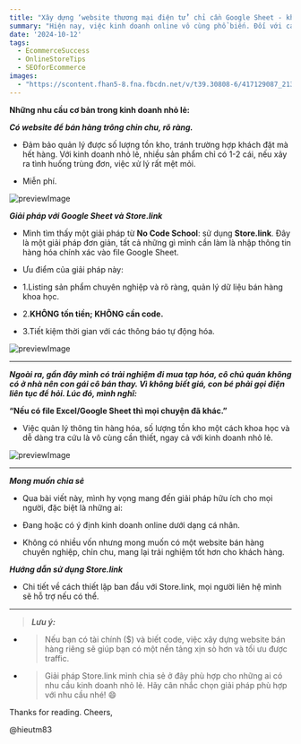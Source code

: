 ```yaml
---
title: "Xây dựng ‘website thương mại điện tử’ chỉ cần Google Sheet - không cần code!"
summary: "Hiện nay, việc kinh doanh online vô cùng phổ biến. Đối với các nhãn hàng lớn hay doanh nghiệp 'giàu có' (có tài chính và nguồn vốn), việc đầu tư vào các sàn TMĐT hay website xịn sò cho kinh doanh có lẽ là chuyện không cần bàn cãi. Tuy nhiên, đối với cá nhân kinh doanh nhỏ lẻ hay trên social media như Facebook, Instagram, việc kinh doanh không mất phí trên sàn TMĐT có một số hạn chế nhất định, đặc biệt trong việc quản lý dữ liệu tồn kho. Điển hình là các shop second-hand với số lượng mặt hàng ít."
date: '2024-10-12'
tags:
  - EcommerceSuccess
  - OnlineStoreTips
  - SEOforEcommerce
images:
  - "https://scontent.fhan5-8.fna.fbcdn.net/v/t39.30808-6/417129087_2139482649734460_5918909140515587364_n.jpg?_nc_cat=108&ccb=1-7&_nc_sid=aa7b47&_nc_eui2=AeGcBLnKQVZ_UtjFDeEPKr_6DrUkuZXTesEOtSS5ldN6wSv_meZdkpMQcut6UaU8mEaPa5UwkB8fkmbQ1ABFZTpt&_nc_ohc=-HOlF91u2FQQ7kNvgHE49yO&_nc_zt=23&_nc_ht=scontent.fhan5-8.fna&_nc_gid=ANa2mZ2WXJgdv2ZnIHQaa_i&oh=00_AYAgsj1-VVO9ZLhD1riCmEUKsuN_XFa5x7gFimvI9JGfqA&oe=6768105D"
---
```


**Những nhu cầu cơ bản trong kinh doanh nhỏ lẻ:**

***Có website để bán hàng trông chỉn chu, rõ ràng.***

  * Đảm bảo quản lý được số lượng tồn kho, tránh trường hợp khách đặt mà hết hàng. Với kinh doanh nhỏ lẻ, nhiều sản phẩm chỉ có 1-2 cái, nếu xảy ra tình huống trùng đơn, việc xử lý rất mệt mỏi.

  * Miễn phí.


![previewImage](https://scontent.fhan5-9.fna.fbcdn.net/v/t39.30808-6/415920573_2139483316401060_3138373891867646149_n.jpg?_nc_cat=110&ccb=1-7&_nc_sid=aa7b47&_nc_eui2=AeFSnjGMrsS5lO1qmD34foNhJ5xwo8kxRkwnnHCjyTFGTHBj8x7_CFBYSXat9_7YMkXRpdL86Gvo9O3Pk8Daknm5&_nc_ohc=-QWY2mhMZzMQ7kNvgEQBEn6&_nc_zt=23&_nc_ht=scontent.fhan5-9.fna&_nc_gid=AhzugaUb-61regRAVdxY6b_&oh=00_AYDEm8Vrxt6Ii2fGYW6ScJK9NvXhHMbSvhxs_eqrew4xNQ&oe=6767FF5C "Result")


***Giải pháp với Google Sheet và Store.link***


 * Mình tìm thấy một giải pháp từ **No Code School**: sử dụng **Store.link**. Đây là một giải pháp đơn giản, tất cả những gì mình cần làm là nhập thông tin hàng hóa chính xác vào file Google Sheet.

 * Ưu điểm của giải pháp này:

 * 1.Listing sản phẩm chuyên nghiệp và rõ ràng, quản lý dữ liệu bán hàng khoa học.

 * 2.**KHÔNG tốn tiền; KHÔNG cần code.**

 * 3.Tiết kiệm thời gian với các thông báo tự động hóa.


![previewImage](https://i.imgur.com/MV3EHyp.jpeg "Result")


---


***Ngoài ra, gần đây mình có trải nghiệm đi mua tạp hóa, cô chủ quán không có ở nhà nên con gái cô bán thay. Vì không biết giá, con bé phải gọi điện liên tục để hỏi. Lúc đó, mình nghĩ:***


**“Nếu có file Excel/Google Sheet thì mọi chuyện đã khác.”**

  * Việc quản lý thông tin hàng hóa, số lượng tồn kho một cách khoa học và dễ dàng tra cứu là vô cùng cần thiết, ngay cả với kinh doanh nhỏ lẻ.


![previewImage](https://i.imgur.com/7Wq18sv.jpeg "Result")


---


***Mong muốn chia sẻ***


  * Qua bài viết này, mình hy vọng mang đến giải pháp hữu ích cho mọi người, đặc biệt là những ai:

  * Đang hoặc có ý định kinh doanh online dưới dạng cá nhân.

  * Không có nhiều vốn nhưng mong muốn có một website bán hàng chuyên nghiệp, chỉn chu, mang lại trải nghiệm tốt hơn cho khách hàng.


***Hướng dẫn sử dụng Store.link***


  * Chi tiết về cách thiết lập ban đầu với Store.link, mọi người liên hệ mình sẽ hỗ trợ nếu có thể.


---


>  ***Lưu ý:***
  
   * > Nếu bạn có tài chính ($) và biết code, việc xây dựng website bán hàng riêng sẽ giúp bạn có một nền tảng xịn sò hơn và tối ưu được traffic.
  
   * > Giải pháp Store.link mình chia sẻ ở đây phù hợp cho những ai có nhu cầu kinh doanh nhỏ lẻ. Hãy cân nhắc chọn giải pháp phù hợp với nhu cầu nhé! :smile:
  
Thanks for reading. Cheers,  
  
@hieutm83
